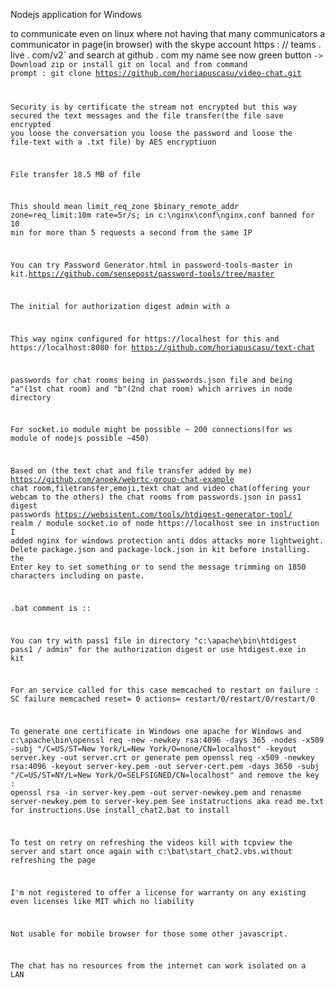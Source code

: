 Nodejs application for Windows

to communicate even on linux where not having that many communicators a communicator in page(in browser) with the skype account https : // teams . live . com/v2` and search at github . com my name see now green button <Code>-> Download zip or install git on local and from command prompt : git clone https://github.com/horiapuscasu/video-chat.git


Security is by certificate the stream not encrypted but this way secured the text messages and the file transfer(the file save encrypted you loose the conversation you loose the password and loose the file-text with a .txt file) by AES encryptiuon

File transfer 18.5 MB of file

 This should mean limit_req_zone $binary_remote_addr zone=req_limit:10m rate=5r/s; in c:\nginx\conf\nginx.conf banned for 10 min for more than 5 requests a second from the same IP
 
You can try Password Generator.html in password-tools-master in kit.https://github.com/sensepost/password-tools/tree/master

The initial for authorization digest admin with a

This way nginx configured for https://localhost for this and https://localhost:8080 for https://github.com/horiapuscasu/text-chat

passwords for chat rooms being in passwords.json file and being "a"(1st chat room) and "b"(2nd chat room) which arrives in node directory

For socket.io module might be possible ~ 200 connections(for ws module of nodejs possible ~450)

Based on (the text chat and file transfer added by me) https://github.com/anoek/webrtc-group-chat-example chat room,filetransfer,emoji,text chat and video chat(offering your webcam to the others) the chat rooms from passwords.json in pass1 digest passwords https://websistent.com/tools/htdigest-generator-tool/ realm / module socket.io of node https://localhost see in instruction
I added nginx for windows protection anti ddos attacks more lightweight.
Delete package.json and package-lock.json in kit before installing.
the Enter key to set something or to send the message trimming on 1850 characters including on paste.

.bat comment is  ::

You can try with pass1 file in directory "c:\apache\bin\htdigest pass1 / admin" for the authorization digest or use htdigest.exe in kit

For an service called for this case memcached to restart on failure : SC failure memcached reset= 0 actions= restart/0/restart/0/restart/0

To generate one certificate in Windows one apache for Windows and c:\apache\bin\openssl req -new -newkey rsa:4096 -days 365 -nodes -x509 -subj "/C=US/ST=New York/L=New York/O=none/CN=localhost" -keyout server.key -out server.crt
or generate pem openssl req -x509 -newkey rsa:4096 -keyout server-key.pem -out server-cert.pem -days 3650 -subj "/C=US/ST=NY/L=New York/O=SELFSIGNED/CN=localhost" and remove the key : openssl rsa -in server-key.pem -out server-newkey.pem and renasme server-newkey.pem to server-key.pem
See instatructions aka read me.txt for instructions.Use install_chat2.bat to install

To test on retry on refreshing the videos kill with tcpview the server and start once again with c:\bat\start_chat2.vbs.without refreshing the page

I'm not registered to offer a license for warranty on any existing even licenses like MIT which no liability

Not usable for mobile browser  for those some other javascript.

The chat has no resources from the internet can work isolated on a LAN
